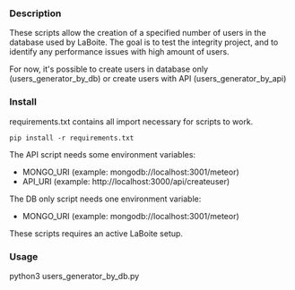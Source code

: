 ### Description

These scripts allow the creation of a specified number of users in the database used by LaBoite. The goal is to test the integrity project, and to identify any performance issues with high amount of users. 

For now, it's possible to create users in database only (users_generator_by_db) or create users with API (users_generator_by_api)


### Install

requirements.txt contains all import necessary for scripts to work.

```pip install -r requirements.txt```

The API script needs some environment variables:
- MONGO_URI (example: mongodb://localhost:3001/meteor)
- API_URI (example: http://localhost:3000/api/createuser)

The DB only script needs one environment variable:
- MONGO_URI (example: mongodb://localhost:3001/meteor)

These scripts requires an active LaBoite setup.


### Usage

python3 users_generator_by_db.py <nb of users>